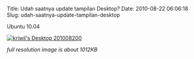 Title: Udah saatnya update tampilan Desktop?
Date: 2010-08-22 06:06:18
Slug: udah-saatnya-update-tampilan-desktop

Ubuntu 10.04

[![kriwil's Desktop 201008200](http://dl.dropbox.com/u/112837/kriwil.com/image/post/desktop-20100822-t.png)](http://dl.dropbox.com/u/112837/kriwil.com/image/post/desktop-20100822.png)


_full resolution image is about 1012KB_